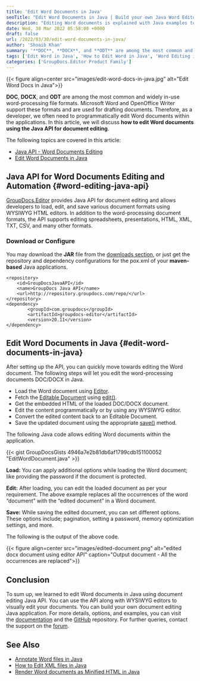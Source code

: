 ```yaml
---
title: 'Edit Word Documents in Java'
seoTitle: "Edit Word Documents in Java | Build your own Java Word Editor"
description: "Editing Word documents is explained with Java examples to edit DOC, DOCX, ODT files within your applications using document editing Java API."
date: Wed, 30 Mar 2022 05:58:00 +0000
draft: false
url: /2022/03/30/edit-word-documents-in-java/
author: 'Shoaib Khan'
summary: '**DOC**, **DOCX**, and **ODT** are among the most common and widely in-use word-processing file formats. Microsoft Word and OpenOffice Writer support these formats and are used for drafting documents. Therefore, as a developer, we often need to programmatically edit Word documents within the applications. In this article, we will discuss **how to edit Word documents using the Java API for document editing**.'
tags: ['Edit Word in Java', 'How to Edit Word in Java', 'Word Editing in Java', 'Word Editing Java API']
categories: ['GroupDocs.Editor Product Family']
---
```




{{< figure align=center src="images/edit-word-docs-in-java.jpg" alt="Edit Word Docs in Java">}}


**DOC**, **DOCX**, and **ODT** are among the most common and widely in-use word-processing file formats. Microsoft Word and OpenOffice Writer support these formats and are used for drafting documents. Therefore, as a developer, we often need to programmatically edit Word documents within the applications. In this article, we will discuss **how to edit Word documents using the Java API for document editing**.

The following topics are covered in this article:

*   [Java API - Word Documents Editing](#word-editing-java-api)
*   [Edit Word Documents in Java](#edit-word-documents-in-java)

## Java API for Word Documents Editing and Automation {#word-editing-java-api}

[GroupDocs.Editor](https://products.groupdocs.com/editor/) provides Java API for document editing and allows developers to load, edit, and save various document formats using WYSIWYG HTML editors. In addition to the word-processing document formats, the API supports editing spreadsheets, presentations, HTML, XML, TXT, CSV, and many other formats.

### Download or Configure

You may download the **JAR** file from the [downloads section](https://downloads.groupdocs.com/editor), or just get the repository and dependency configurations for the pox.xml of your **maven-based** Java applications.

```
<repository>
	<id>GroupDocsJavaAPI</id>
	<name>GroupDocs Java API</name>
	<url>http://repository.groupdocs.com/repo/</url>
</repository>
<dependency>
        <groupId>com.groupdocs</groupId>
        <artifactId>groupdocs-editor</artifactId>
        <version>20.11</version> 
</dependency>
```

## Edit Word Documents in Java {#edit-word-documents-in-java}

After setting up the API, you can quickly move towards editing the Word document. The following steps will let you edit the word-processing documents DOC/DOCX in Java.

*   Load the Word document using [Editor](https://apireference.groupdocs.com/editor/java/com.groupdocs.editor/Editor).
*   Fetch the [Editable Document](https://apireference.groupdocs.com/editor/java/com.groupdocs.editor/EditableDocument) using [edit()](https://apireference.groupdocs.com/editor/java/com.groupdocs.editor/Editor#edit()).
*   Get the embedded HTML of the loaded DOC/DOCX document.
*   Edit the content programmatically or by using any WYSIWYG editor.
*   Convert the edited content back to an Editable Document.
*   Save the updated document using the appropriate [save()](https://apireference.groupdocs.com/editor/java/com.groupdocs.editor/Editor#save(com.groupdocs.editor.EditableDocument,%20java.lang.String,%20com.groupdocs.editor.options.ISaveOptions)) method.

The following Java code allows editing Word documents within the application.

{{< gist GroupDocsGists 4946a7e2b81db6af1799cdb151100052 "EditWordDocument.java" >}}

**Load:** You can apply additional options while loading the Word document; like providing the password if the document is protected.

**Edit:** After loading, you can edit the loaded document as per your requirement. The above example replaces all the occurrences of the word “document” with the “edited document” in a Word document.

**Save:** While saving the edited document, you can set different options. These options include; pagination, setting a password, memory optimization settings, and more.

The following is the output of the above code.



{{< figure align=center src="images/edited-document.png" alt="edited docx document using editor API" caption="Output document - All the occurrences are replaced">}}


## Conclusion

To sum up, we learned to edit Word documents in Java using document editing Java API. You can use the API along with WYSIWYG editors to visually edit your documents. You can build your own document editing Java application. For more details, options, and examples, you can visit the [documentation](https://docs.groupdocs.com/editor/java/) and the [GitHub](https://github.com/groupdocs-editor) repository. For further queries, contact the support on the [forum](https://forum.groupdocs.com/c/assembly).

## See Also

*   [Annotate Word files in Java](https://blog.groupdocs.com/2022/03/19/annotate-word-documents-in-java/)
*   [How to Edit XML files in Java](https://blog.groupdocs.com/2021/11/06/edit-xml-files-in-java/)
*   [Render Word documents as Minified HTML in Java](https://blog.groupdocs.com/2022/03/04/render-word-documents-as-minified-html-in-java/)




